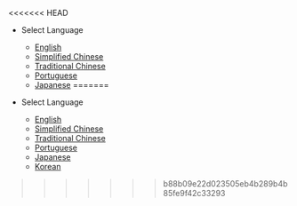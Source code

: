 <<<<<<< HEAD
<!-- _navbar.md -->

* Select Language

    * [English](/)
    * [Simplified Chinese](/translations/cn/)
    * [Traditional Chinese](/translations/tw/)
    * [Portuguese](/translations/pt-br/)
    * [Japanese](/translations/ja-jp/)
=======
<!-- _navbar.md -->

* Select Language

    * [English](/)
    * [Simplified Chinese](/translations/cn/)
    * [Traditional Chinese](/translations/tw/)
    * [Portuguese](/translations/pt-br/)
    * [Japanese](/translations/ja-jp/)
    * [Korean](/translations/ko/)
>>>>>>> b88b09e22d023505eb4b289b4b85fe9f42c33293
